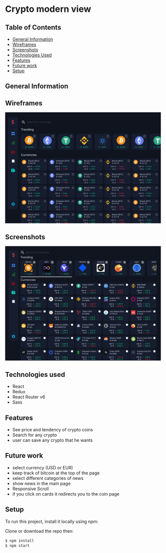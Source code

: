 # Crypto modern view

## Table of Contents

- [General Information](#general-information)
- [Wireframes](#wireframes)
- [Screenshots](#screenshots)
- [Technologies Used](#technologies-used)
- [Features](#features)
- [Future work](#future-work)
- [Setup](#setup)

## General Information

## Wireframes

![Desktop-wireframes](./public/Design/desktop-layout.jpg)

## Screenshots

![Desktop-screenshot](./public/Design/Screenshot.jpg)

## Technologies used

- React
- Redux
- React Router v6
- Sass

## Features

- See price and tendency of crypto coins
- Search for any crypto
- user can save any crypto that he wants

## Future work

- select currency (USD or EUR)
- keep track of bitcoin at the top of the page
- select different categories of news
- show news in the main page
- Responsive Scroll
- if you click on cards it redirects you to the coin page

## Setup

To run this project, install it locally using npm:

Clone or download the repo then:

```
$ npm install
$ npm start
```
